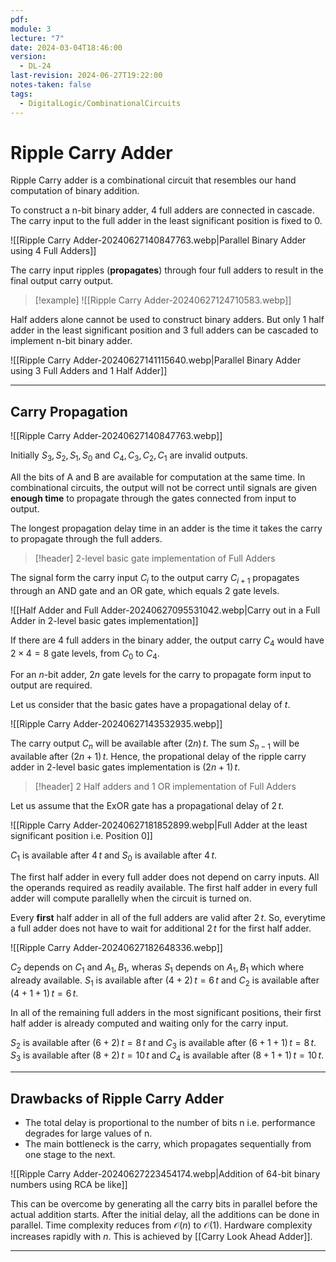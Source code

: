 ```yaml
---
pdf: 
module: 3
lecture: "7"
date: 2024-03-04T18:46:00
version:
  - DL-24
last-revision: 2024-06-27T19:22:00
notes-taken: false
tags:
  - DigitalLogic/CombinationalCircuits
---
```

# Ripple Carry Adder

Ripple Carry adder is a combinational circuit that resembles our hand computation of binary addition.

To construct a n-bit binary adder, 4 full adders are connected in cascade. The carry input to the full adder in the least significant position is fixed to 0.

![[Ripple Carry Adder-20240627140847763.webp|Parallel Binary Adder using 4 Full Adders]]

The carry input ripples (**propagates**) through four full adders to result in the final output carry output.

> [!example] 
> ![[Ripple Carry Adder-20240627124710583.webp]]

Half adders alone cannot be used to construct binary adders. But only 1 half adder in the least significant position and 3 full adders can be cascaded to implement n-bit binary adder.

![[Ripple Carry Adder-20240627141115640.webp|Parallel Binary Adder using 3 Full Adders and 1 Half Adder]]

---
## Carry Propagation

![[Ripple Carry Adder-20240627140847763.webp]]

Initially $S_{3}, S_{2}, S_{1}, S_{0}$ and $C_{4}, C_{3}, C_{2}, C_{1}$ are invalid outputs.

All the bits of A and B are available for computation at the same time. In combinational circuits, the output will not be correct until signals are given **enough time** to propagate through the gates connected from input to output.

The longest propagation delay time in an adder is the time it takes the carry to propagate through the full adders.

> [!header] 2-level basic gate implementation of Full Adders

The signal form the carry input $C_{i}$ to the output carry $C_{i+1}$ propagates through an AND gate and an OR gate, which equals $2$ gate levels. 

![[Half Adder and Full Adder-20240627095531042.webp|Carry out in a Full Adder in 2-level basic gates implementation]]

If there are 4 full adders in the binary adder, the output carry $C_{4}$ would have $2×4=8$ gate levels, from $C_{0}$ to $C_{4}$.

For an $n$-bit adder, $2n$ gate levels for the carry to propagate form input to output are required.

Let us consider that the basic gates have a propagational delay of $t$.

![[Ripple Carry Adder-20240627143532935.webp]]

The carry output $C_{n}$ will be available after $(2n)\,t$.
The sum $S_{n-1}$ will be available after $(2n + 1)\, t$.
Hence, the propational delay of the ripple carry adder in 2-level basic gates implementation is $(2n + 1)\, t$.

> [!header] 2 Half adders and 1 OR implementation of Full Adders

Let us assume that the ExOR gate has a propagational delay of $2\,t$.

![[Ripple Carry Adder-20240627181852899.webp|Full Adder at the least significant position i.e. Position 0]]

$C_{1}$ is available after $4\, t$ and $S_{0}$ is available after $4\, t$.

The first half adder in every full adder does not depend on carry inputs. All the operands required as readily available. The first half adder in every full adder will compute parallelly when the circuit is turned on.

Every **first** half adder in all of the full adders are valid after $2\,t$. So, everytime a full adder does not have to wait for additional $2\,t$ for the first half adder.

![[Ripple Carry Adder-20240627182648336.webp]]

$C_{2}$ depends on $C_{1}$ and $A_{1}, B_{1}$,  wheras $S_{1}$ depends on $A_{1}, B_{1}$ which where already available.
$S_{1}$ is available after $(4 + 2)\,t = 6\,t$ and $C_{2}$ is available after $(4 + 1 + 1)\,t = 6\,t$.

In all of the remaining full adders in the most significant positions, their first half adder is already computed and waiting only for the carry input.

$S_{2}$ is available after $(6 + 2)\,t = 8\,t$ and $C_{3}$ is available after $(6 + 1 + 1)\,t = 8\,t$.
$S_{3}$ is available after $(8 + 2)\,t = 10\,t$ and $C_{4}$ is available after $(8 + 1 + 1)\,t = 10\,t$.

---
## Drawbacks of Ripple Carry Adder

- The total delay is proportional to the number of bits n i.e. performance degrades for large values of n.  
- The main bottleneck is the carry, which propagates sequentially from one stage to the next.

![[Ripple Carry Adder-20240627223454174.webp|Addition of 64-bit binary numbers using RCA be like]]

This can be overcome by generating all the carry bits in parallel before the actual addition starts. After the initial delay, all the additions can be done in parallel. Time complexity reduces from $\mathcal{O}(n)$ to $\mathcal{O}(1)$. Hardware complexity increases rapidly with $n$. This is achieved by [[Carry Look Ahead Adder]].

---
